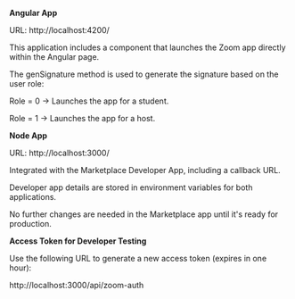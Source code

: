 **Angular App**

URL: http://localhost:4200/

This application includes a component that launches the Zoom app directly within the Angular page.

The genSignature method is used to generate the signature based on the user role:

Role = 0 → Launches the app for a student.

Role = 1 → Launches the app for a host.

**Node App**

URL: http://localhost:3000/

Integrated with the Marketplace Developer App, including a callback URL.

Developer app details are stored in environment variables for both applications.

No further changes are needed in the Marketplace app until it's ready for production.


**Access Token for Developer Testing**

Use the following URL to generate a new access token (expires in one hour):

http://localhost:3000/api/zoom-auth

